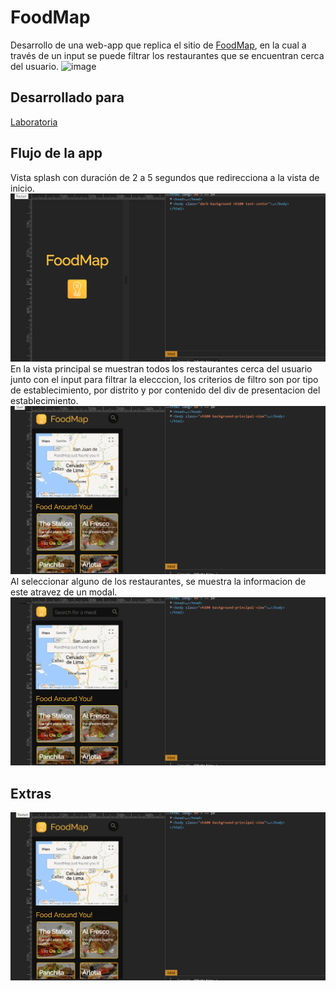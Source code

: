 # FoodMap
Desarrollo de una web-app que replica el sitio de [FoodMap](https://play.google.com/store/apps/details?id=ru.trinitydigital.poison&hl=en), en la cual a través de un input se puede filtrar los restaurantes que se encuentran cerca del usuario.
![image](https://user-images.githubusercontent.com/32302890/38383497-47ef3f30-38d2-11e8-9579-d3cfed75963a.png)
## Desarrollado para 
[Laboratoria](http://laboratoria.la)
## Flujo de la app
Vista splash con duración de 2 a 5 segundos que redirecciona a la vista de inicio. 
![Pagina Web](https://github.com/Gloper98/foodMap/raw/master/assets/images/splash.gif "lyft-jQuery")
En la vista principal se muestran todos los restaurantes cerca del usuario junto con el input para filtrar la elecccion, los criterios de filtro son por tipo de establecimiento, por distrito y por contenido del div de presentacion del establecimiento.
![Pagina Web](https://github.com/Gloper98/foodMap/raw/master/assets/images/busqueda.gif "lyft-jQuery")
Al seleccionar alguno de los restaurantes, se muestra la informacion de este atravez de un modal. 
![Pagina Web](https://github.com/Gloper98/foodMap/raw/master/assets/images/modal.gif "lyft-jQuery")
## Extras
![Pagina Web](https://github.com/Gloper98/foodMap/raw/master/assets/images/extra.gif "lyft-jQuery")
